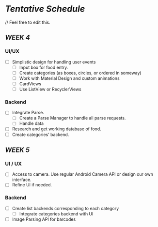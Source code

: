 
# _Tentative_ _Schedule_
// Feel free to edit this.


## _WEEK_ _4_

### UI/UX
- [ ] Simplistic design for handling user events
  - [ ] Input box for food entry.
  - [ ] Create categories (as boxes, circles, or ordered in someway)
  - [ ] Work with Material Design and custom animations
   - [ ] CardViews
   - [ ] Use ListView or RecyclerViews
  
### Backend
- [ ] Integrate Parse.
  - [ ] Create a Parse Manager to handle all parse requests.
  - [ ] Handle data 
- [ ] Research and get working database of food.
- [ ] Create categories' backend.

## _WEEK_ _5_

### UI / UX
- [ ] Access to camera. Use regular Android Camera API or design our own interface.
- [ ] Refine UI if needed.

### Backend
- [ ] Create list backends corresponding to each category
  - [ ] Integrate categories backend with UI
- [ ] Image Parsing API for barcodes
